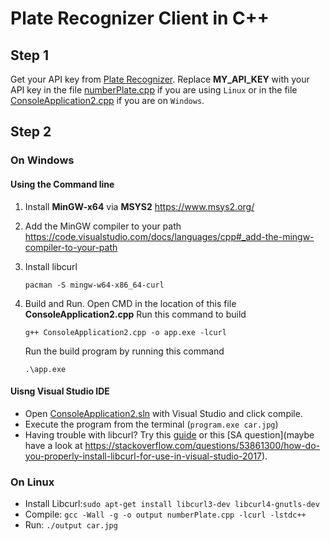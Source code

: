# Plate Recognizer Client in C++

## Step 1

Get your API key from [Plate Recognizer](https://platerecognizer.com/). Replace **MY_API_KEY** with your API key in the file [numberPlate.cpp](linux/numberPlate.cpp) if you are using `Linux` or in the file [ConsoleApplication2.cpp](windows/ConsoleApplication2/ConsoleApplication2.cpp) if you are on `Windows`.

## Step 2

### On Windows
#### Using the Command line
1. Install **MinGW-x64** via **MSYS2** https://www.msys2.org/
2. Add the MinGW compiler to your path https://code.visualstudio.com/docs/languages/cpp#_add-the-mingw-compiler-to-your-path
3. Install libcurl
    ```
    pacman -S mingw-w64-x86_64-curl
    ```

4. Build and Run.
    Open CMD in the location of this file **ConsoleApplication2.cpp**
    Run this command to build
    ```
    g++ ConsoleApplication2.cpp -o app.exe -lcurl
    ```
    Run the build program by running this command
    ```
    .\app.exe
    ```

#### Uisng Visual Studio IDE
- Open [ConsoleApplication2.sln](cpp/windows/ConsoleApplication2.sln) with Visual Studio and click compile.
- Execute the program from the terminal (`program.exe car.jpg`)
- Having trouble with libcurl? Try this [guide](https://olavgg.com/post/141784241963/getting-libcurl-to-work-with-visual-studio-2015) or this [SA question](maybe have a look at https://stackoverflow.com/questions/53861300/how-do-you-properly-install-libcurl-for-use-in-visual-studio-2017).


### On Linux

- Install Libcurl:`sudo apt-get install libcurl3-dev libcurl4-gnutls-dev`
- Compile: `gcc -Wall -g -o output numberPlate.cpp -lcurl -lstdc++`
- Run: `./output car.jpg`

